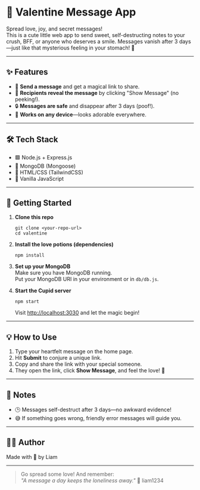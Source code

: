 # 💌 Valentine Message App

Spread love, joy, and secret messages!  
This is a cute little web app to send sweet, self-destructing notes to your crush, BFF, or anyone who deserves a smile. Messages vanish after 3 days—just like that mysterious feeling in your stomach! 🦋

---

## ✨ Features

- 💬 **Send a message** and get a magical link to share.
- 👀 **Recipients reveal the message** by clicking "Show Message" (no peeking!).
- 🔒 **Messages are safe** and disappear after 3 days (poof!).
- 📱 **Works on any device**—looks adorable everywhere.

---

## 🛠️ Tech Stack

- 🟩 Node.js + Express.js
- 🍃 MongoDB (Mongoose)
- 🎨 HTML/CSS (TailwindCSS)
- 🧠 Vanilla JavaScript

---

## 🚀 Getting Started

1. **Clone this repo**

   ```
   git clone <your-repo-url>
   cd valentine
   ```

2. **Install the love potions (dependencies)**

   ```
   npm install
   ```

3. **Set up your MongoDB**  
   Make sure you have MongoDB running.  
   Put your MongoDB URI in your environment or in `db/db.js`.

4. **Start the Cupid server**
   ```
   npm start
   ```
   Visit [http://localhost:3030](http://localhost:3030) and let the magic begin!

---

## 💡 How to Use

1. Type your heartfelt message on the home page.
2. Hit **Submit** to conjure a unique link.
3. Copy and share the link with your special someone.
4. They open the link, click **Show Message**, and feel the love! 💖

---

## 📝 Notes

- 🕒 Messages self-destruct after 3 days—no awkward evidence!
- 😅 If something goes wrong, friendly error messages will guide you.

---

## 🧑‍💻 Author

Made with 💜 by Liam

---

> Go spread some love! And remember:  
> _"A message a day keeps the loneliness away."_ 🌹
liam1234
